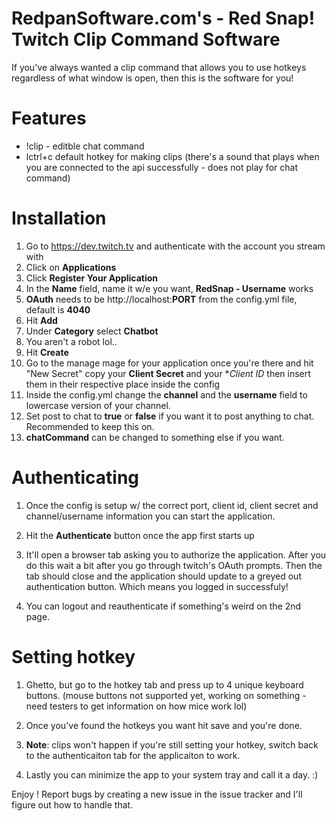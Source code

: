 # RedpanSoftware.com's - Red Snap! Twitch Clip Command Software

If you've always wanted a clip command that allows you to use hotkeys regardless of what window is open, then this is the software for you!

# Features

- !clip - editble chat command
- lctrl+c default hotkey for making clips (there's a sound that plays when you are connected to the api successfully - does not play for chat command)


# Installation

1. Go to https://dev.twitch.tv and authenticate with the account you stream with
2. Click on **Applications**
3. Click **Register Your Application**
4. In the **Name** field, name it w/e you want, **RedSnap - Username** works
5. **OAuth** needs to be http://localhost:**PORT** from the config.yml file, default is **4040**
6. Hit **Add** 
7. Under **Category** select **Chatbot**
8. You aren't a robot lol..
9. Hit **Create**
10. Go to the manage mage for your application once you're there and hit "New Secret" copy your **Client Secret** and your **Client ID* then insert them in their respective place inside the config
11. Inside the config.yml change the **channel** and the **username** field to lowercase version of your channel.
12. Set post to chat to **true** or **false** if you want it to post anything to chat. Recommended to keep this on.
13. **chatCommand** can be changed to something else if you want. 

# Authenticating

1. Once the config is setup w/ the correct port, client id, client secret and channel/username information you can start the application.

2. Hit the **Authenticate** button once the app first starts up

3. It'll open a browser tab asking you to authorize the application. After you do this wait a bit after you go through twitch's OAuth prompts. Then the tab should close and the application should update to a greyed out authentication button. Which means you logged in successfuly!

4. You can logout and reauthenticate if something's weird on the 2nd page.

# Setting hotkey

1. Ghetto, but go to the hotkey tab and press up to 4 unique keyboard buttons. (mouse buttons not supported yet, working on something - need testers to get information on how mice work lol)
2. Once you've found the hotkeys you want hit save and you're done.

3. **Note**: clips won't happen if you're still setting your hotkey, switch back to the authenticaiton tab for the applicaiton to work.

4. Lastly you can minimize the app to your system tray and call it a day. :) 

Enjoy ! Report bugs by creating a new issue in the issue tracker and I'll figure out how to handle that.